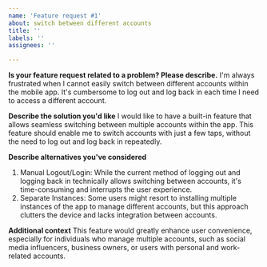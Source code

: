 ```yaml
---
name: 'Feature request #1'
about: switch between different accounts
title: ''
labels: ''
assignees: ''

---
```


**Is your feature request related to a problem? Please describe.**
I'm always frustrated when I cannot easily switch between different accounts within the mobile app. It's cumbersome to log out and log back in each time I need to access a different account.

**Describe the solution you'd like**
I would like to have a built-in feature that allows seamless switching between multiple accounts within the app. This feature should enable me to switch accounts with just a few taps, without the need to log out and log back in repeatedly.

**Describe alternatives you've considered**
1. Manual Logout/Login: While the current method of logging out and logging back in technically allows switching between accounts, it's time-consuming and interrupts the user experience.
2. Separate Instances: Some users might resort to installing multiple instances of the app to manage different accounts, but this approach clutters the device and lacks integration between accounts.

**Additional context**
This feature would greatly enhance user convenience, especially for individuals who manage multiple accounts, such as social media influencers, business owners, or users with personal and work-related accounts.
